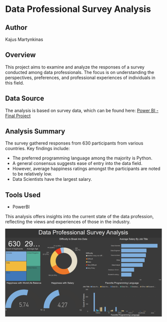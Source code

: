 # Data Professional Survey Analysis

## Author
Kajus Martynkinas

## Overview
This project aims to examine and analyze the responses of a survey conducted among data professionals. The focus is on understanding the perspectives, preferences, and professional experiences of individuals in this field.

## Data Source
The analysis is based on survey data, which can be found here:
[Power BI - Final Project](https://github.com/AlexTheAnalyst/Power-BI/blob/main/Power%20BI%20-%20Final%20Project.xlsx)

## Analysis Summary
The survey gathered responses from 630 participants from various countries. Key findings include:
- The preferred programming language among the majority is Python.
- A general consensus suggests ease of entry into the data field.
- However, average happiness ratings amongst the participants are noted to be relatively low.
- Data Scientists have the largest salary.

## Tools Used
- PowerBI

This analysis offers insights into the current state of the data profession, reflecting the views and experiences of those in the industry.

![survey_analysis](survey_analysis.PNG)
